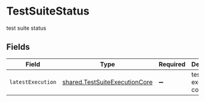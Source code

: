 # TestSuiteStatus

test suite status


## Fields

| Field                                                                                 | Type                                                                                  | Required                                                                              | Description                                                                           |
| ------------------------------------------------------------------------------------- | ------------------------------------------------------------------------------------- | ------------------------------------------------------------------------------------- | ------------------------------------------------------------------------------------- |
| `latestExecution`                                                                     | [shared.TestSuiteExecutionCore](../../../sdk/models/shared/testsuiteexecutioncore.md) | :heavy_minus_sign:                                                                    | test suite execution core                                                             |